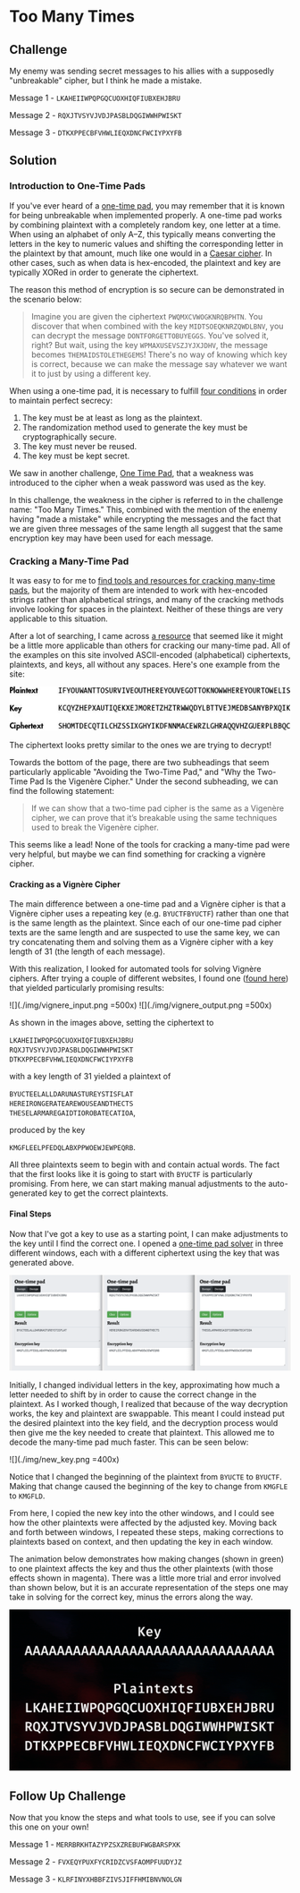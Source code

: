 # Too Many Times


## Challenge

My enemy was sending secret messages to his allies with a supposedly "unbreakable" cipher, but I think he made a mistake.

Message 1 - `LKAHEIIWPQPGQCUOXHIQFIUBXEHJBRU`

Message 2 - `RQXJTVSYVJVDJPASBLDQGIWWHPWISKT`

Message 3 - `DTKXPPECBFVHWLIEQXDNCFWCIYPXYFB`


## Solution

### Introduction to One-Time Pads

If you've ever heard of a [one-time pad](https://en.wikipedia.org/wiki/One-time_pad), you may remember that it is known for being unbreakable when implemented properly.  A one-time pad works by combining plaintext with a completely random key, one letter at a time.  When using an alphabet of only A–Z, this typically means converting the letters in the key to numeric values and shifting the corresponding letter in the plaintext by that amount, much like one would in a [Caesar cipher](https://en.wikipedia.org/wiki/Caesar_cipher).  In other cases, such as when data is hex-encoded, the plaintext and key are typically XORed in order to generate the ciphertext.

The reason this method of encryption is so secure can be demonstrated in the scenario below:

> Imagine you are given the ciphertext `PWQMXCVWOGKNRQBPHTN`.  You discover that when combined with the key `MIDTSOEQKNRZQWDLBNV`, you can decrypt the message `DONTFORGETTOBUYEGGS`.  You've solved it, right?  But wait, using the key `WPMAXUSEVSZJYJXJDHV`, the message becomes `THEMAIDSTOLETHEGEMS`!  There's no way of knowing which key is correct, because we can make the message say whatever we want it to just by using a different key.

When using a one-time pad, it is necessary to fulfill [four conditions](https://en.wikipedia.org/wiki/One-time_pad) in order to maintain perfect secrecy:

1. The key must be at least as long as the plaintext.
2. The randomization method used to generate the key must be cryptographically secure.
3. The key must never be reused.
4. The key must be kept secret.

We saw in another challenge, [One Time Pad](./onetimepad), that a weakness was introduced to the cipher when a weak password was used as the key.

In this challenge, the weakness in the cipher is referred to in the challenge name: "Too Many Times."  This, combined with the mention of the enemy having "made a mistake" while encrypting the messages and the fact that we are given three messages of the same length all suggest that the same encryption key may have been used for each message.


### Cracking a Many-Time Pad

It was easy to for me to [find tools and resources for cracking many-time pads](https://www.google.com/search?q=many+time+pad+cracker), but the majority of them are intended to work with hex-encoded strings rather than alphabetical strings, and many of the cracking methods involve looking for spaces in the plaintext.  Neither of these things are very applicable to this situation.

After a lot of searching, I came across [a resource](https://inventwithpython.com/cracking/chapter21.html) that seemed like it might be a little more applicable than others for cracking our many-time pad.  All of the examples on this site involved ASCII-encoded (alphabetical) ciphertexts, plaintexts, and keys, all without any spaces.  Here's one example from the site:

![](./img/inventwithpython_otp_example.jpeg)

The ciphertext looks pretty similar to the ones we are trying to decrypt!

Towards the bottom of the page, there are two subheadings that seem particularly applicable "Avoiding the Two-Time Pad," and "Why the Two-Time Pad Is the Vigenère Cipher."  Under the second subheading, we can find the following statement:

> If we can show that a two-time pad cipher is the same as a Vigenère cipher, we can prove that it’s breakable using the same techniques used to break the Vigenère cipher.

This seems like a lead!  None of the tools for cracking a many-time pad were very helpful, but maybe we can find something for cracking a vignère cipher.

#### Cracking as a Vignère Cipher

The main difference between a one-time pad and a Vignère cipher is that a Vignère cipher uses a repeating key (e.g. `BYUCTFBYUCTF`) rather than one that is the same length as the plaintext.  Since each of our one-time pad cipher texts are the same length and are suspected to use the same key, we can try concatenating them and solving them as a Vignère cipher with a key length of 31 (the length of each message).

With this realization, I looked for automated tools for solving Vignère ciphers.  After trying a couple of different websites, I found one ([found here](https://www.guballa.de/vigenere-solver)) that yielded particularly promising results:

![](./img/vignere_input.png =500x) ![](./img/vignere_output.png =500x)

As shown in the images above, setting the ciphertext to

`LKAHEIIWPQPGQCUOXHIQFIUBXEHJBRU`<br>
`RQXJTVSYVJVDJPASBLDQGIWWHPWISKT`<br>
`DTKXPPECBFVHWLIEQXDNCFWCIYPXYFB`

with a key length of 31 yielded a plaintext of

`BYUCTEELALLDARUNASTUREYSTISFLAT`<br>
`HEREIRONGERATEAREWOUSEANDTHECTS`<br>
`THESELARMAREGAIDTIOROBATECATIOA`,

produced by the key

`KMGFLEELPFEDQLABXPPWOEWJEWPEQRB`.

All three plaintexts seem to begin with and contain actual words.  The fact that the first looks like it is going to start with `BYUCTF` is particularly promising.  From here, we can start making manual adjustments to the auto-generated key to get the correct plaintexts.

#### Final Steps

Now that I've got a key to use as a starting point, I can make adjustments to the key until I find the correct one.  I opened a [one-time pad solver](https://www.boxentriq.com/code-breaking/one-time-pad) in three different windows, each with a different ciphertext using the key that was generated above.

![](./img/three_windows.png)

Initially, I changed individual letters in the key, approximating how much a letter needed to shift by in order to cause the correct change in the plaintext.  As I worked though, I realized that because of the way decryption works, the key and plaintext are swappable.  This meant I could instead put the desired plaintext into the key field, and the decryption process would then give me the key needed to create that plaintext.  This allowed me to decode the many-time pad much faster.  This can be seen below:

![](./img/new_key.png =400x)

Notice that I changed the beginning of the plaintext from `BYUCTE` to `BYUCTF`.  Making that change caused the beginning of the key to change from `KMGFLE` to `KMGFLD`.

From here, I copied the new key into the other windows, and I could see how the other plaintexts were affected by the adjusted key.  Moving back and forth between windows, I repeated these steps, making corrections to plaintexts based on context, and then updating the key in each window.

The animation below demonstrates how making changes (shown in green) to one plaintext affects the key and thus the other plaintexts (with those effects shown in magenta).  There was a little more trial and error involved than shown below, but it is an accurate representation of the steps one may take in solving for the correct key, minus the errors along the way.

![](./img/mtp_demo.gif)


## Follow Up Challenge

Now that you know the steps and what tools to use, see if you can solve this one on your own!

Message 1 - `MERRBRKHTAZYPZSXZREBUFWGBARSPXK`

Message 2 - `FVXEQYPUXFYCRIDZCVSFAOMPFUUDYJZ`

Message 3 - `KLRFINYXHBBFZIVSJIFFHMIBNVNOLGN`
